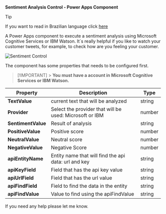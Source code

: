 **Sentiment Analysis Control - Power Apps Component**

> [!TIP]
> If you want to read in Brazilian language click [here](readme.pt-br.md)

A Power Apps component to execute a sentiment analysis using Microsoft Cognitive Services or IBM Watson. It´s really helpful if you like to watch your customer tweets, for example, to check how are you feeling your customer.

![Sentiment Control](https://blog.michaelfp.com.br/wp-content/uploads/2020/06/Video_2020-06-02_235034.gif)

The component has some properties that needs to be configured first.

> [!IMPORTANT] > **You must have a account in Microsoft Cognitive Services or IBM Watson.**

| Property           | Description                                             | Type   |
| ------------------ | ------------------------------------------------------- | ------ |
| **TextValue**      | current text that will be analyzed                      | string |
| **Provider**       | Select the provider that will be used: Microsoft or IBM | number |
| **SentimentValue** | Result of analysis                                      | string |
| **PositiveValue**  | Positive score                                          | number |
| **NeutralValue**   | Neutral score                                           | number |
| **NegativeValue**  | Negative Score                                          | number |
| **apiEntityName**  | Entity name that will find the api data: url and key    | string |
| **apiKeyField**    | Field that has the api key value                        | string |
| **apiUrlField**    | Field that has the url value                            | string |
| **apiFindField**   | Field to find the data in the entity                    | string |
| **apiFindValue**   | Value to find using the apiFindValue                    | string |

If you need any help please let me know.

